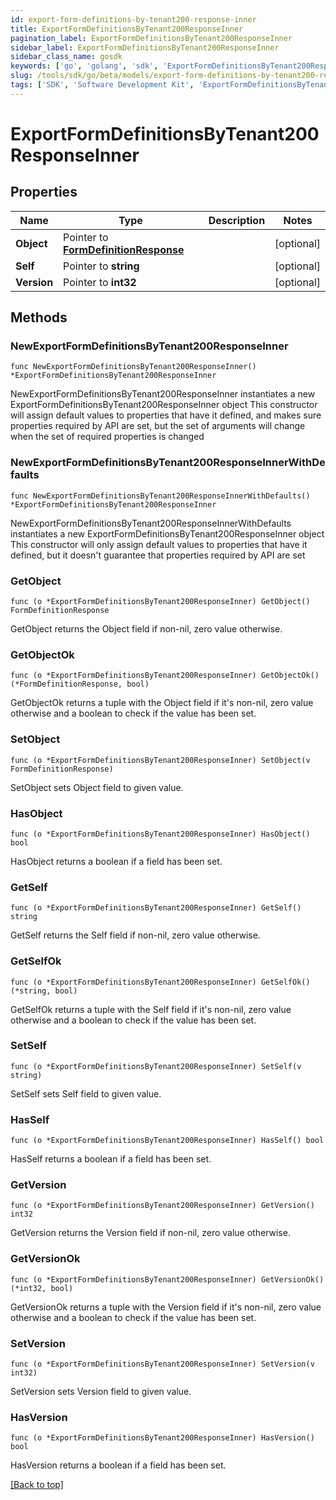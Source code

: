 ```yaml
---
id: export-form-definitions-by-tenant200-response-inner
title: ExportFormDefinitionsByTenant200ResponseInner
pagination_label: ExportFormDefinitionsByTenant200ResponseInner
sidebar_label: ExportFormDefinitionsByTenant200ResponseInner
sidebar_class_name: gosdk
keywords: ['go', 'golang', 'sdk', 'ExportFormDefinitionsByTenant200ResponseInner'] 
slug: /tools/sdk/go/beta/models/export-form-definitions-by-tenant200-response-inner
tags: ['SDK', 'Software Development Kit', 'ExportFormDefinitionsByTenant200ResponseInner']
---
```


# ExportFormDefinitionsByTenant200ResponseInner

## Properties

Name | Type | Description | Notes
------------ | ------------- | ------------- | -------------
**Object** | Pointer to [**FormDefinitionResponse**](FormDefinitionResponse) |  | [optional] 
**Self** | Pointer to **string** |  | [optional] 
**Version** | Pointer to **int32** |  | [optional] 

## Methods

### NewExportFormDefinitionsByTenant200ResponseInner

`func NewExportFormDefinitionsByTenant200ResponseInner() *ExportFormDefinitionsByTenant200ResponseInner`

NewExportFormDefinitionsByTenant200ResponseInner instantiates a new ExportFormDefinitionsByTenant200ResponseInner object
This constructor will assign default values to properties that have it defined,
and makes sure properties required by API are set, but the set of arguments
will change when the set of required properties is changed

### NewExportFormDefinitionsByTenant200ResponseInnerWithDefaults

`func NewExportFormDefinitionsByTenant200ResponseInnerWithDefaults() *ExportFormDefinitionsByTenant200ResponseInner`

NewExportFormDefinitionsByTenant200ResponseInnerWithDefaults instantiates a new ExportFormDefinitionsByTenant200ResponseInner object
This constructor will only assign default values to properties that have it defined,
but it doesn't guarantee that properties required by API are set

### GetObject

`func (o *ExportFormDefinitionsByTenant200ResponseInner) GetObject() FormDefinitionResponse`

GetObject returns the Object field if non-nil, zero value otherwise.

### GetObjectOk

`func (o *ExportFormDefinitionsByTenant200ResponseInner) GetObjectOk() (*FormDefinitionResponse, bool)`

GetObjectOk returns a tuple with the Object field if it's non-nil, zero value otherwise
and a boolean to check if the value has been set.

### SetObject

`func (o *ExportFormDefinitionsByTenant200ResponseInner) SetObject(v FormDefinitionResponse)`

SetObject sets Object field to given value.

### HasObject

`func (o *ExportFormDefinitionsByTenant200ResponseInner) HasObject() bool`

HasObject returns a boolean if a field has been set.

### GetSelf

`func (o *ExportFormDefinitionsByTenant200ResponseInner) GetSelf() string`

GetSelf returns the Self field if non-nil, zero value otherwise.

### GetSelfOk

`func (o *ExportFormDefinitionsByTenant200ResponseInner) GetSelfOk() (*string, bool)`

GetSelfOk returns a tuple with the Self field if it's non-nil, zero value otherwise
and a boolean to check if the value has been set.

### SetSelf

`func (o *ExportFormDefinitionsByTenant200ResponseInner) SetSelf(v string)`

SetSelf sets Self field to given value.

### HasSelf

`func (o *ExportFormDefinitionsByTenant200ResponseInner) HasSelf() bool`

HasSelf returns a boolean if a field has been set.

### GetVersion

`func (o *ExportFormDefinitionsByTenant200ResponseInner) GetVersion() int32`

GetVersion returns the Version field if non-nil, zero value otherwise.

### GetVersionOk

`func (o *ExportFormDefinitionsByTenant200ResponseInner) GetVersionOk() (*int32, bool)`

GetVersionOk returns a tuple with the Version field if it's non-nil, zero value otherwise
and a boolean to check if the value has been set.

### SetVersion

`func (o *ExportFormDefinitionsByTenant200ResponseInner) SetVersion(v int32)`

SetVersion sets Version field to given value.

### HasVersion

`func (o *ExportFormDefinitionsByTenant200ResponseInner) HasVersion() bool`

HasVersion returns a boolean if a field has been set.


[[Back to top]](#) 


